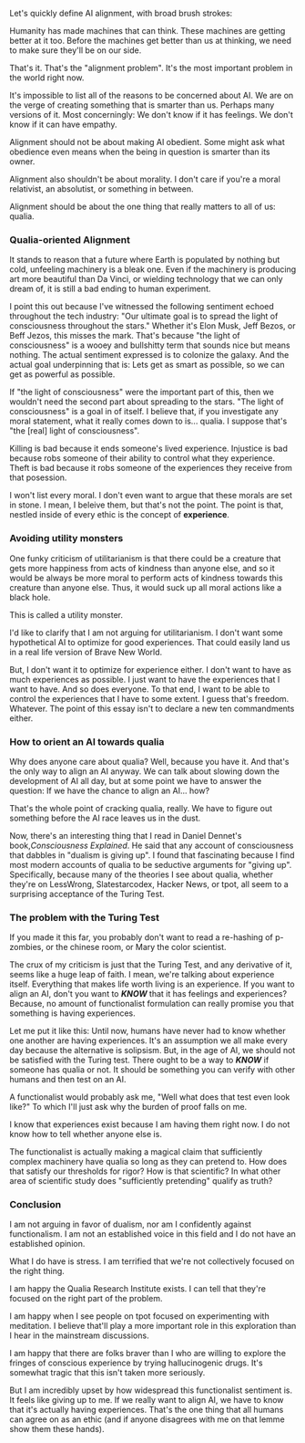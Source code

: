 Let's quickly define AI alignment, with broad brush strokes:

Humanity has made machines that can think. These machines are getting better at it too. Before the machines get better than us at thinking, we need to make sure they'll be on our side.

That's it. That's the "alignment problem". It's the most important problem in the world right now.

It's impossible to list all of the reasons to be concerned about AI. We are
on the verge of creating something that is smarter than us. Perhaps many versions of it. Most concerningly: We don't know if it has feelings. We don't know if it can have empathy.

Alignment should not be about making AI obedient. Some might ask what obedience even means when the being in question is smarter than its owner. 

Alignment also shouldn't be about morality. I don't care if you're a moral relativist, an absolutist, or something in between. 

Alignment should be about the one thing that really matters to all of us: qualia.

### Qualia-oriented Alignment

It stands to reason that a future where Earth is populated by nothing but cold, unfeeling machinery is a bleak one. Even if the machinery is producing art more beautiful than Da Vinci, or wielding technology that we can only dream of, it is still a bad ending to human experiment. 

I point this out because I've witnessed the following sentiment echoed throughout the tech industry: "Our ultimate goal is to spread the light of consciousness throughout the stars." Whether it's Elon Musk, Jeff Bezos, or Beff Jezos, this misses the mark. That's because "the light of consciousness" is a wooey and bullshitty term that sounds nice but means nothing. The actual sentiment expressed is to colonize the galaxy. And the actual goal underpinning that is: Lets get as smart as possible, so we can get as powerful as possible.

If "the light of consciousness" were the important part of this, then we wouldn't need the second part about spreading to the stars. "The light of consciousness" is a goal in of itself. I believe that, if you investigate any moral statement, what it really comes down to is... qualia. I suppose that's "the [real] light of consciousness". 

Killing is bad because it ends someone's lived experience.
Injustice is bad because robs someone of their ability to control what they experience.
Theft is bad because it robs someone of the experiences they receive from that posession.

I won't list every moral. I don't even want to argue that these morals are set in stone. I mean, I beleive them, but that's not the point. The point is that, nestled inside of every ethic is the concept of **experience**. 

### Avoiding utility monsters

One funky criticism of utilitarianism is that there could be a creature that gets more happiness from acts of kindness than anyone else, and so it would be always be more moral to perform acts of kindness towards this creature than anyone else. Thus, it would suck up all moral actions like a black hole.

This is called a utility monster.

I'd like to clarify that I am not arguing for utilitarianism. I don't want some hypothetical AI to optimize for good experiences. That could easily land us in a real life version of Brave New World.

But, I don't want it to optimize for experience either. I don't want to have as much experiences as possible. I just want to have the experiences that I want to have. And so does everyone. To that end, I want to be able to control the experiences that I have to some extent. I guess that's freedom. Whatever. The point of this essay isn't to declare a new ten commandments either.

### How to orient an AI towards qualia

Why does anyone care about qualia? Well, because you have it. And that's the only way to align an AI anyway. We can talk about slowing down the development of AI all day, but at some point we have to answer the question: If we have the chance to align an AI... how?

That's the whole point of cracking qualia, really. We have to figure out something before the AI race leaves us in the dust. 

Now, there's an interesting thing that I read in Daniel Dennet's book,*Consciousness Explained*. He said that any account of consciousness that dabbles in "dualism is giving up". I found that fascinating because I find most modern accounts of qualia to be seductive arguments for "giving up". Specifically, because many of the theories I see about qualia, whether they're on LessWrong, Slatestarcodex, Hacker News, or tpot, all seem to a surprising acceptance of the Turing Test.

### The problem with the Turing Test

If you made it this far, you probably don't want to read a re-hashing of p-zombies, or the chinese room, or Mary the color scientist. 

The crux of my criticism is just that the Turing Test, and any derivative of it, seems like a huge leap of faith. I mean, we're talking about experience itself. Everything that makes life worth living is an experience. If you want to align an AI, don't you want to ***KNOW*** that it has feelings and experiences? Because, no amount of functionalist formulation can really promise you that something is having experiences. 

Let me put it like this: Until now, humans have never had to know whether one another are having experiences. It's an assumption we all make every day because the alternative is solipsism. But, in the age of AI, we should not be satisfied with the Turing test. There ought to be a way to ***KNOW*** if someone has qualia or not. It should be something you can verify with other humans and then test on an AI.

A functionalist would probably ask me, "Well what does that test even look like?" To which I'll just ask why the burden of proof falls on me. 

I know that experiences exist because I am having them right now.
I do not know how to tell whether anyone else is.

The functionalist is actually making a magical claim that sufficiently complex machinery have qualia so long as they can pretend to. How does that satisfy our thresholds for rigor? How is that scientific? In what other area of scientific study does "sufficiently pretending" qualify as truth? 

### Conclusion

I am not arguing in favor of dualism, nor am I confidently against functionalism. I am not an established voice in this field and I do not have an established opinion.

What I do have is stress. I am terrified that we're not collectively focused on the right thing.

I am happy the Qualia Research Institute exists. I can tell that they're focused on the right part of the problem.

I am happy when I see people on tpot focused on experimenting with meditation. I believe that'll play a more important role in this exploration than I hear in the mainstream discussions.

I am happy that there are folks braver than I who are willing to explore the fringes of conscious experience by trying hallucinogenic drugs. It's somewhat tragic that this isn't taken more seriously.

But I am incredibly upset by how widespread this functionalist sentiment is. It feels like giving up to me. If we really want to align AI, we have to know that it's actually having experiences. That's the one thing that all humans can agree on as an ethic (and if anyone disagrees with me on that lemme show them these hands).
